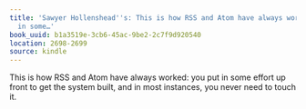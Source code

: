 ```yaml
---
title: 'Sawyer Hollenshead''s: This is how RSS and Atom have always worked: you put
  in some…'
book_uuid: b1a3519e-3cb6-45ac-9be2-2c7f9d920540
location: 2698-2699
source: kindle
---
```


This is how RSS and Atom have always worked: you put in some effort up front to get the system built, and in most instances, you never need to touch it.
